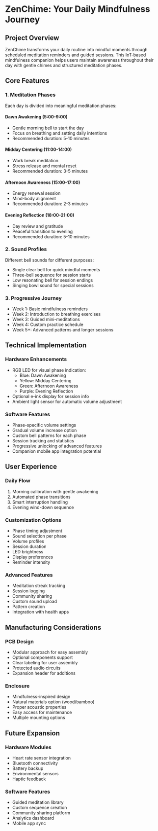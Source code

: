 # ZenChime: Your Daily Mindfulness Journey

## Project Overview

ZenChime transforms your daily routine into mindful moments through scheduled meditation reminders and guided sessions. This IoT-based mindfulness companion helps users maintain awareness throughout their day with gentle chimes and structured meditation phases.

## Core Features

### 1. Meditation Phases

Each day is divided into meaningful meditation phases:

#### Dawn Awakening (5:00-9:00)

- Gentle morning bell to start the day
- Focus on breathing and setting daily intentions
- Recommended duration: 5-10 minutes

#### Midday Centering (11:00-14:00)

- Work break meditation
- Stress release and mental reset
- Recommended duration: 3-5 minutes

#### Afternoon Awareness (15:00-17:00)

- Energy renewal session
- Mind-body alignment
- Recommended duration: 2-3 minutes

#### Evening Reflection (18:00-21:00)

- Day review and gratitude
- Peaceful transition to evening
- Recommended duration: 5-10 minutes

### 2. Sound Profiles

Different bell sounds for different purposes:

- Single clear bell for quick mindful moments
- Three-bell sequence for session starts
- Low resonating bell for session endings
- Singing bowl sound for special sessions

### 3. Progressive Journey

- Week 1: Basic mindfulness reminders
- Week 2: Introduction to breathing exercises
- Week 3: Guided mini-meditations
- Week 4: Custom practice schedule
- Week 5+: Advanced patterns and longer sessions

## Technical Implementation

### Hardware Enhancements

- RGB LED for visual phase indication:
  - Blue: Dawn Awakening
  - Yellow: Midday Centering
  - Green: Afternoon Awareness
  - Purple: Evening Reflection
- Optional e-ink display for session info
- Ambient light sensor for automatic volume adjustment

### Software Features

- Phase-specific volume settings
- Gradual volume increase option
- Custom bell patterns for each phase
- Session tracking and statistics
- Progressive unlocking of advanced features
- Companion mobile app integration potential

## User Experience

### Daily Flow

1. Morning calibration with gentle awakening
2. Automated phase transitions
3. Smart interruption handling
4. Evening wind-down sequence

### Customization Options

- Phase timing adjustment
- Sound selection per phase
- Volume profiles
- Session duration
- LED brightness
- Display preferences
- Reminder intensity

### Advanced Features

- Meditation streak tracking
- Session logging
- Community sharing
- Custom sound upload
- Pattern creation
- Integration with health apps

## Manufacturing Considerations

### PCB Design

- Modular approach for easy assembly
- Optional components support
- Clear labeling for user assembly
- Protected audio circuits
- Expansion header for additions

### Enclosure

- Mindfulness-inspired design
- Natural materials option (wood/bamboo)
- Proper acoustic properties
- Easy access for maintenance
- Multiple mounting options

## Future Expansion

### Hardware Modules

- Heart rate sensor integration
- Bluetooth connectivity
- Battery backup
- Environmental sensors
- Haptic feedback

### Software Features

- Guided meditation library
- Custom sequence creation
- Community sharing platform
- Analytics dashboard
- Mobile app sync
